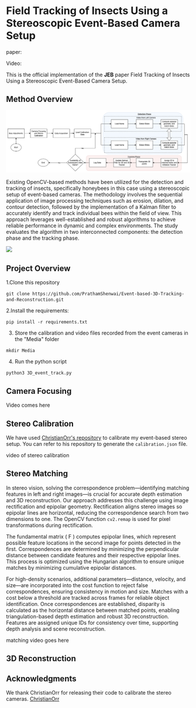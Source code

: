 # Field Tracking of Insects Using a Stereoscopic Event-Based Camera Setup

paper:

Video:

This is the official implementation of the **JEB** paper
Field Tracking of Insects Using a Stereoscopic Event-Based
Camera Setup.

## Method Overview

![method.png](./assets/method.png)

Existing OpenCV-based methods have been utilized for the detection and tracking of insects, specifically honeybees in this case using a stereoscopic setup of event-based cameras. The methodology involves the sequential application of image processing techniques such as erosion, dilation, and contour detection, followed by the implementation of a Kalman filter to accurately identify and track individual bees within the field of view. This approach leverages well-established and robust algorithms to achieve reliable performance in dynamic and complex environments. The study evaluates the algorithm in two interconnected components: the detection phase and the tracking phase.

![](./assets/results.png)

## Project Overview

1.Clone this repository

```
git clone https://github.com/PrathamShenwai/Event-based-3D-Tracking-and-Reconstruction.git
```

2.Install the requirements:

```
pip install -r requirements.txt
```
3. Store the calibration and video files recorded from the event cameras in the "Media" folder
```
mkdir Media
```
4. Run the python script
```
python3 3D_event_track.py
```
## Camera Focusing
Video comes here

## Stereo Calibration

We have used [ChristianOrr's repository](https://github.com/ChristianOrr/stereo-camera-calibration) to calibrate my event-based stereo setup. You can refer to his repository to generate the `calibration.json` file.

video of stereo calibration

## Stereo Matching

In stereo vision, solving the correspondence problem—identifying matching features in left and right images—is crucial for accurate depth estimation and 3D reconstruction. Our approach addresses this challenge using image rectification and epipolar geometry. Rectification aligns stereo images so epipolar lines are horizontal, reducing the correspondence search from two dimensions to one. The OpenCV function `cv2.remap` is used for pixel transformations during rectification.

The fundamental matrix \( F \) computes epipolar lines, which represent possible feature locations in the second image for points detected in the first. Correspondences are determined by minimizing the perpendicular distance between candidate features and their respective epipolar lines. This process is optimized using the Hungarian algorithm to ensure unique matches by minimizing cumulative epipolar distances.

For high-density scenarios, additional parameters—distance, velocity, and size—are incorporated into the cost function to reject false correspondences, ensuring consistency in motion and size. Matches with a cost below a threshold are tracked across frames for reliable object identification. Once correspondences are established, disparity is calculated as the horizontal distance between matched points, enabling triangulation-based depth estimation and robust 3D reconstruction. Features are assigned unique IDs for consistency over time, supporting depth analysis and scene reconstruction.

matching video goes here

## 3D Reconstruction

## Acknowledgments

We thank ChristianOrr for releasing their code to calibrate the stereo cameras.
[ChristianOrr](https://github.com/ChristianOrr/stereo-camera-calibration)
